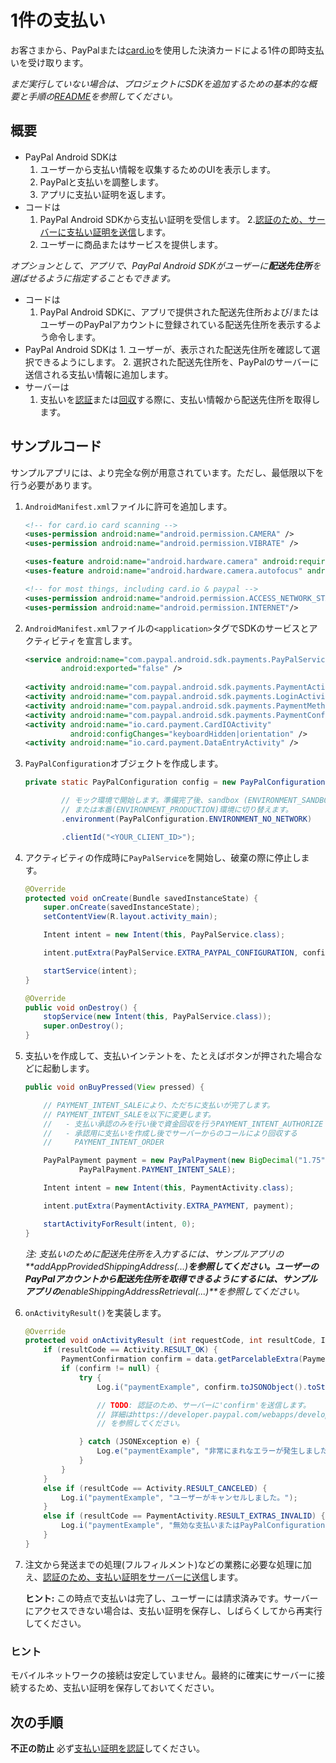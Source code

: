 1件の支払い
==============

お客さまから、PayPalまたは[card.io](https://www.card.io/)を使用した決済カードによる1件の即時支払いを受け取ります。

_まだ実行していない場合は、プロジェクトにSDKを追加するための基本的な概要と手順の[README](README.md)を参照してください。_

概要
--------

* PayPal Android SDKは
    1. ユーザーから支払い情報を収集するためのUIを表示します。
    2. PayPalと支払いを調整します。
    3. アプリに支払い証明を返します。
* コードは
    1. PayPal Android SDKから支払い証明を受信します。
    2.[認証のため、サーバーに支払い証明を送信](https://developer.paypal.com/webapps/developer/docs/integration/mobile/verify-mobile-payment/)します。
    3. ユーザーに商品またはサービスを提供します。

_オプションとして、アプリで、PayPal Android SDKがユーザーに**配送先住所**を選ばせるように指定することもできます。_

* コードは
    1. PayPal Android SDKに、アプリで提供された配送先住所および/またはユーザーのPayPalアカウントに登録されている配送先住所を表示するよう命令します。
* PayPal Android SDKは
        1. ユーザーが、表示された配送先住所を確認して選択できるようにします。
    2. 選択された配送先住所を、PayPalのサーバーに送信される支払い情報に追加します。
* サーバーは
    1. 支払いを[認証](https://developer.paypal.com/webapps/developer/docs/integration/mobile/verify-mobile-payment/)または[回収](https://developer.paypal.com/webapps/developer/docs/integration/direct/capture-payment/#capture-the-payment)する際に、支払い情報から配送先住所を取得します。


サンプルコード
-----------

サンプルアプリには、より完全な例が用意されています。ただし、最低限以下を行う必要があります。
1. `AndroidManifest.xml`ファイルに許可を追加します。
    ```xml   
    <!-- for card.io card scanning -->
    <uses-permission android:name="android.permission.CAMERA" />
    <uses-permission android:name="android.permission.VIBRATE" />
    
    <uses-feature android:name="android.hardware.camera" android:required="false" />
    <uses-feature android:name="android.hardware.camera.autofocus" android:required="false" />

    <!-- for most things, including card.io & paypal -->
    <uses-permission android:name="android.permission.ACCESS_NETWORK_STATE"/>
    <uses-permission android:name="android.permission.INTERNET"/>
    ```
    
1. `AndroidManifest.xml`ファイルの`<application>`タグでSDKのサービスとアクティビティを宣言します。
    ```xml
    <service android:name="com.paypal.android.sdk.payments.PayPalService"
            android:exported="false" />
        
    <activity android:name="com.paypal.android.sdk.payments.PaymentActivity" />
    <activity android:name="com.paypal.android.sdk.payments.LoginActivity" />
    <activity android:name="com.paypal.android.sdk.payments.PaymentMethodActivity" />
    <activity android:name="com.paypal.android.sdk.payments.PaymentConfirmActivity" />
    <activity android:name="io.card.payment.CardIOActivity"
              android:configChanges="keyboardHidden|orientation" />
    <activity android:name="io.card.payment.DataEntryActivity" />
    ```

1. `PayPalConfiguration`オブジェクトを作成します。
    ```java
    private static PayPalConfiguration config = new PayPalConfiguration()

            // モック環境で開始します。準備完了後、sandbox (ENVIRONMENT_SANDBOX)
            // または本番(ENVIRONMENT_PRODUCTION)環境に切り替えます。
            .environment(PayPalConfiguration.ENVIRONMENT_NO_NETWORK)

            .clientId("<YOUR_CLIENT_ID>");
    ```

2. アクティビティの作成時に`PayPalService`を開始し、破棄の際に停止します。

    ```java
    @Override
    protected void onCreate(Bundle savedInstanceState) {
        super.onCreate(savedInstanceState);
        setContentView(R.layout.activity_main);

        Intent intent = new Intent(this, PayPalService.class);

        intent.putExtra(PayPalService.EXTRA_PAYPAL_CONFIGURATION, config);

        startService(intent);
    }

    @Override
    public void onDestroy() {
        stopService(new Intent(this, PayPalService.class));
        super.onDestroy();
    }
    ```

3.  支払いを作成して、支払いインテントを、たとえばボタンが押された場合などに起動します。

    ```java
    public void onBuyPressed(View pressed) {

        // PAYMENT_INTENT_SALEにより、ただちに支払いが完了します。
        // PAYMENT_INTENT_SALEを以下に変更します。
        //   - 支払い承認のみを行い後で資金回収を行うPAYMENT_INTENT_AUTHORIZE
        //   - 承認用に支払いを作成し後でサーバーからのコールにより回収する
        //     PAYMENT_INTENT_ORDER

        PayPalPayment payment = new PayPalPayment(new BigDecimal("1.75"), "USD", "sample item",
                PayPalPayment.PAYMENT_INTENT_SALE);

        Intent intent = new Intent(this, PaymentActivity.class);

        intent.putExtra(PaymentActivity.EXTRA_PAYMENT, payment);

        startActivityForResult(intent, 0);
    }
    ```
    _注: 支払いのために配送先住所を入力するには、サンプルアプリの**addAppProvidedShippingAddress(...)**を参照してください。ユーザーのPayPalアカウントから配送先住所を取得できるようにするには、サンプルアプリの**enableShippingAddressRetrieval(...)**を参照してください。_

4. `onActivityResult()`を実装します。

    ```java
    @Override
    protected void onActivityResult (int requestCode, int resultCode, Intent data) {
        if (resultCode == Activity.RESULT_OK) {
            PaymentConfirmation confirm = data.getParcelableExtra(PaymentActivity.EXTRA_RESULT_CONFIRMATION);
            if (confirm != null) {
                try {
                    Log.i("paymentExample", confirm.toJSONObject().toString(4));

                    // TODO: 認証のため、サーバーに'confirm'を送信します。
                    // 詳細はhttps://developer.paypal.com/webapps/developer/docs/integration/mobile/verify-mobile-payment/
                    // を参照してください。

                } catch (JSONException e) {
                    Log.e("paymentExample", "非常にまれなエラーが発生しました: ", e);
                }
            }
        }
        else if (resultCode == Activity.RESULT_CANCELED) {
            Log.i("paymentExample", "ユーザーがキャンセルしました。");
        }
        else if (resultCode == PaymentActivity.RESULT_EXTRAS_INVALID) {
            Log.i("paymentExample", "無効な支払いまたはPayPalConfigurationが送信されました。ドキュメントを参照してください。");
        }
    }
    ```

5. 注文から発送までの処理(フルフィルメント)などの業務に必要な処理に加え、[認証のため、支払い証明をサーバーに送信](https://developer.paypal.com/webapps/developer/docs/integration/mobile/verify-mobile-payment/)します。
   

   **ヒント:** この時点で支払いは完了し、ユーザーには請求済みです。サーバーにアクセスできない場合は、支払い証明を保存し、しばらくしてから再実行してください。

### ヒント

モバイルネットワークの接続は安定していません。最終的に確実にサーバーに接続するため、支払い証明を保存しておいてください。

次の手順
----------

**不正の防止** 必ず[支払い証明を認証](https://developer.paypal.com/webapps/developer/docs/integration/mobile/verify-mobile-payment/)してください。
